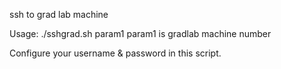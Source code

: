 ssh to grad lab machine

Usage:
./sshgrad.sh param1
param1 is gradlab machine number

Configure your username & password in this script.
